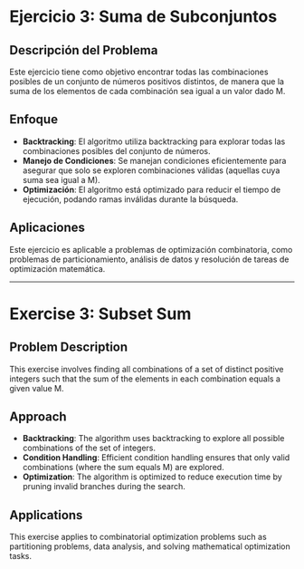 # Ejercicio 3: Suma de Subconjuntos

## Descripción del Problema
Este ejercicio tiene como objetivo encontrar todas las combinaciones posibles de un conjunto de números positivos distintos, de manera que la suma de los elementos de cada combinación sea igual a un valor dado M.

## Enfoque
- **Backtracking**: El algoritmo utiliza backtracking para explorar todas las combinaciones posibles del conjunto de números.
- **Manejo de Condiciones**: Se manejan condiciones eficientemente para asegurar que solo se exploren combinaciones válidas (aquellas cuya suma sea igual a M).
- **Optimización**: El algoritmo está optimizado para reducir el tiempo de ejecución, podando ramas inválidas durante la búsqueda.

## Aplicaciones
Este ejercicio es aplicable a problemas de optimización combinatoria, como problemas de particionamiento, análisis de datos y resolución de tareas de optimización matemática.

-------------------------------------------------------------------------------------------------

# Exercise 3: Subset Sum

## Problem Description
This exercise involves finding all combinations of a set of distinct positive integers such that the sum of the elements in each combination equals a given value M.

## Approach
- **Backtracking**: The algorithm uses backtracking to explore all possible combinations of the set of integers.
- **Condition Handling**: Efficient condition handling ensures that only valid combinations (where the sum equals M) are explored.
- **Optimization**: The algorithm is optimized to reduce execution time by pruning invalid branches during the search.

## Applications
This exercise applies to combinatorial optimization problems such as partitioning problems, data analysis, and solving mathematical optimization tasks.
